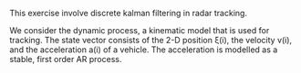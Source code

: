 This exercise involve discrete kalman filtering in radar tracking.

We consider the dynamic process, a kinematic model that is used for tracking.
The state vector consists of the 2-D position ξ(i), the velocity v(i), and the acceleration a(i) of a vehicle. 
The acceleration is modelled as a stable, first order AR process.
